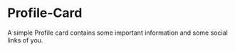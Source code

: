# Profile-Card
A simple Profile card contains some important information and some social links of you.
